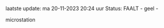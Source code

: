 laatste update: 
ma 20-11-2023 20:24   uur 
Status: FAALT - geel - 
<div class="service Y">microstation</div>